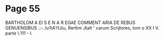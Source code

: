 # Page 55

BARTHOLOM A EI S E N A R EGAE COMMENT ARIA DE REBUS GENUENSIBUS .:-..Iu1tA'l1Jiu, Rerttm Jtalt ' carum Scrijtores, tom o XX I V. parte \·111 - I.